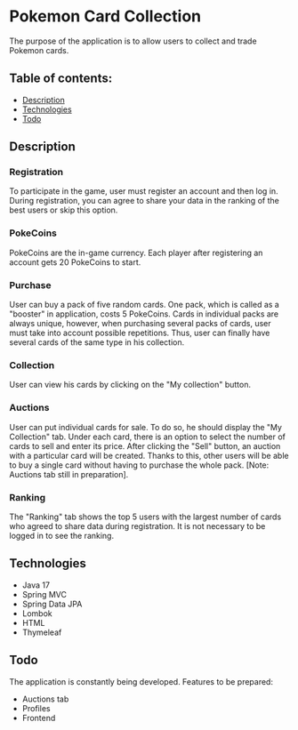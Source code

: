 # Pokemon Card Collection
The purpose of the application is to allow users to collect and trade Pokemon cards.

## Table of contents:
* [Description](#description)
* [Technologies](#technologies)
* [Todo](#todo)

## Description
### Registration
To participate in the game, user must register an account and then log in. During registration, you can agree to share your data in the ranking of the best users or skip this option.
### PokeCoins
PokeCoins are the in-game currency. Each player after registering an account gets 20 PokeCoins to start. 
### Purchase
User can buy a pack of five random cards. One pack, which is called as a "booster" in application, costs 5 PokeCoins. Cards in individual packs are always unique, however, when purchasing several packs of cards, user must take into account possible repetitions. Thus, user can finally have several cards of the same type in his collection.
### Collection
User can view his cards by clicking on the "My collection" button.
### Auctions
User can put individual cards for sale. To do so, he should display the "My Collection" tab. Under each card, there is an option to select the number of cards to sell and enter its price. After clicking the "Sell" button, an auction with a particular card will be created. Thanks to this, other users will be able to buy a single card without having to purchase the whole pack. [Note: Auctions tab still in preparation].
### Ranking
The "Ranking" tab shows the top 5 users with the largest number of cards who agreed to share data during registration. It is not necessary to be logged in to see the ranking.

## Technologies
* Java 17
* Spring MVC
* Spring Data JPA
* Lombok
* HTML
* Thymeleaf

## Todo
The application is constantly being developed. Features to be prepared:
* Auctions tab
* Profiles
* Frontend
